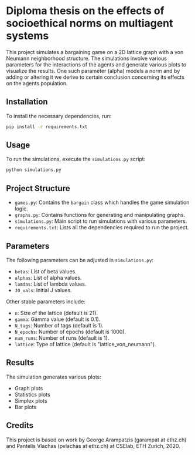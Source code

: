 # Diploma thesis on the effects of socioethical norms on multiagent systems

This project simulates a bargaining game on a 2D lattice graph with a von Neumann neighborhood structure.
The simulations involve various parameters for the interactions of the agents and generate various plots to visualize the results.
One such parameter (alpha) models a norm and by adding or altering it we derive to certain conclusion concerning its effects on the agents population.

## Installation

To install the necessary dependencies, run:
```bash
pip install -r requirements.txt
```

## Usage

To run the simulations, execute the `simulations.py` script:
```bash
python simulations.py
```

## Project Structure

- `games.py`: Contains the `bargain` class which handles the game simulation logic.
- `graphs.py`: Contains functions for generating and manipulating graphs.
- `simulations.py`: Main script to run simulations with various parameters.
- `requirements.txt`: Lists all the dependencies required to run the project.

## Parameters

The following parameters can be adjusted in `simulations.py`:
- `betas`: List of beta values.
- `alphas`: List of alpha values.
- `lamdas`: List of lambda values.
- `J0_vals`: Initial J values.

Other stable parameters include:
- `n`: Size of the lattice (default is 21).
- `gamma`: Gamma value (default is 0.1).
- `N_tags`: Number of tags (default is 1).
- `N_epochs`: Number of epochs (default is 1000).
- `num_runs`: Number of runs (default is 1).
- `lattice`: Type of lattice (default is "lattice_von_neumann").

## Results

The simulation generates various plots:
- Graph plots
- Statistics plots
- Simplex plots
- Bar plots

## Credits

This project is based on work by George Arampatzis (garampat at ethz.ch) and Pantelis Vlachas (pvlachas at ethz.ch) at CSElab, ETH Zurich, 2020.
